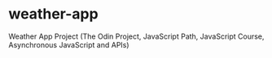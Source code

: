 # weather-app
Weather App Project (The Odin Project, JavaScript Path, JavaScript Course, Asynchronous JavaScript and APIs)
